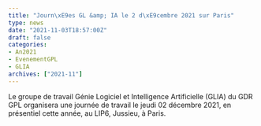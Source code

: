 ```yaml
---
title: "Journ\xE9es GL &amp; IA le 2 d\xE9cembre 2021 sur Paris"
type: news
date: "2021-11-03T18:57:00Z"
draft: false
categories:
- An2021
- EvenementGPL
- GLIA
archives: ["2021-11"]
---
```


Le groupe de travail Génie Logiciel et Intelligence Artificielle (GLIA) du GDR GPL organisera une journée de travail le jeudi 02 décembre 2021, en présentiel cette année, au LIP6, Jussieu, à Paris.
